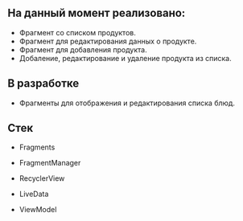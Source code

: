 ## На данный момент реализовано:

* Фрагмент со списком продуктов.
* Фрагмент для редактирования данных о продукте.
* Фрагмент для добавления продукта.
* Добаление, редактирование и удаление продукта из списка.



## В разработке

* Фрагменты для отображения и редактирования списка блюд.



## Стек

* Fragments

* FragmentManager

* RecyclerView

* LiveData

* ViewModel